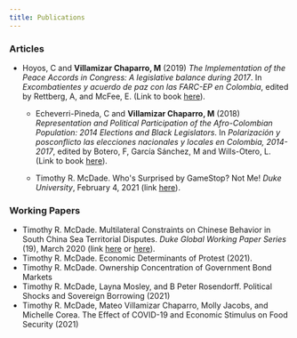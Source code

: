 ```yaml
---
title: Publications
---
```


### Articles

- Hoyos, C and **Villamizar Chaparro, M** (2019) *The Implementation of the Peace Accords in Congress: A legislative balance during 2017*. In *Excombatientes y acuerdo de paz con las FARC-EP en Colombia*, edited by Rettberg, A, and McFee, E. (Link to book [here](https://uniandes.ipublishcentral.com/product/excombatientes-y-acuerdo-de-paz-con-las-farcep-en-colombia)).

  - Echeverri-Pineda, C and **Villamizar Chaparro, M** (2018) *Representation and Political Participation of the Afro-Colombian Population: 2014 Elections and Black Legislators*. In *Polarización y posconflicto las elecciones nacionales y locales en Colombia, 2014-2017*, edited by Botero, F, García Sánchez, M and Wills-Otero, L. (Link to book [here](https://uniandes.edu.co/es/publicaciones/libro-polarizacion-y-posconflicto-felipe-botero-miguel-garcia-sanchez-laura-wills-otero)).

  - Timothy R. McDade. Who's Surprised by GameStop? Not Me! *Duke University*, February 4, 2021 (link [here](https://medium.com/dukeuniversity/whos-surprised-by-gamestop-not-me-741bbc1d92cf)).


### Working Papers

  - Timothy R. McDade. Multilateral Constraints on Chinese Behavior in South China Sea Territorial Disputes. *Duke Global Working Paper Series* (19), March 2020 (link [here](https://ssrn.com/abstract=3552183) or [here](http://dx.doi.org/10.2139/ssrn.3552183)).
  - Timothy R. McDade. Economic Determinants of Protest (2021).
  - Timothy R. McDade. Ownership Concentration of Government Bond Markets
  - Timothy R. McDade, Layna Mosley, and B Peter Rosendorff. Political Shocks and Sovereign Borrowing (2021)
  - Timothy R. McDade,  Mateo Villamizar Chaparro, Molly Jacobs, and Michelle Corea. The Effect of COVID-19 and Economic Stimulus on Food Security (2021)
